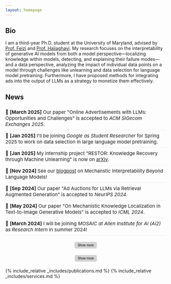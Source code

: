 ```yaml
---
layout: homepage
---
```


## Bio
I am a third-year Ph.D. student at the University of Maryland, 
advised by
<a href="https://www.cs.umd.edu/~sfeizi/">Prof. Feizi</a>
and <a href="https://www.cs.umd.edu/~hajiagha/">Prof. Hajiaghayi</a>. 
My research focuses on the interpretability of generative AI models from both a model perspective—localizing knowledge within models, detecting, and explaining their failure modes—and a data perspective, analyzing the impact of individual data points on a model through challenges like unlearning and data selection for language model pretraining.
Furthermore, I have proposed methods for integrating ads into the output of LLMs as a strategy to monetize them effectively.

 
## News
<div id="news">
    <div class="news-item"> 📜 <strong>[March 2025]</strong> Our paper "Online Advertisements with LLMs: Opportunities and Challenges" is accepted to <i>ACM SIGecom Exchanges 2025</i>.</div> 
    <div class="news-item"> 🎯 <strong>[Jan 2025]</strong> I'll be joining <i>Google as Student Researcher</i> for Spring 2025 to work on data selection in large language model pretraining.</div>
    <div class="news-item"> 📢 <strong>[Jan 2025]</strong> My internship project "RESTOR: Knowledge Recovery through Machine Unlearning" is now on <a href="https://arxiv.org/abs/2411.00204">arXiv</a>.</div>
    <div class="news-item">
    📢 <strong> [Nov 2024] </strong>
    See our <a href="https://vision-mech-intp.github.io/2024/11/19/blogpost.html">blogpost</a> on Mechanstic Interpretability Beyond Language Models!
    </div>
    <div class="news-item"> 📜 <strong>[Sep 2024]</strong> Our paper "Ad Auctions for LLMs via Retrieval Augmented Generation" is accepted to <i>NeurIPS 2024</i>.</div>
    <div class="news-item"> 📜 <strong>[May 2024]</strong> Our paper "On Mechanistic Knowledge Localization in Text-to-Image Generative Models" is accepted to <i>ICML 2024</i>.</div>
    <div class="news-item"> 🎯 <strong>[March 2024]</strong> I will be joining <i>MOSAIC at Allen Institute for AI (Ai2)</i> as <i>Research Intern</i> in summer 2024!</div>
  <div class="button-container">
    <button id="show-more-button" class="toggle-button" onclick="toggleNews()">Show more</button>
  </div>
</div>


<div class="button-container">
  <button id="show-more-button" class="toggle-button" onclick="toggleNews()">Show more</button>
</div>

</div>

<div id="more-news" style="display: none;">
  <ul>
    <li>📜 <strong>[Jan 2024]</strong> Our papers "PRIME: Prioritizing Interpretability in Failure Mode Extraction" and "Robustness of AI-Image Detectors: Fundamental Limits and Practical Attacks" are accepted to <i>ICLR 2024</i>.</li>
    <li>📜 <strong>[Dec 2023]</strong> Our paper "Regret Analysis of Repeated  Delegated Choice" is accepted to AAAI 2024.</li>
    <li>📢 <strong>[Nov 2023]</strong> We posted our draft "Online Advertisements with LLMs: Opportunities and Challenges" on arXiv.</li>
    <li>📢 <strong>[Oct. 2023]</strong> Our work "Robustness of AI-Image Detectors: Fundamental Limits and Practical Attacks" was covered by
      <a href="https://www.theregister.com/2023/10/02/watermarking_security_checks/">Register</a>, 
      <a href="https://www.wired.com/story/artificial-intelligence-watermarking-issues/">Wired</a>, and 
      <a href="https://arstechnica.com/ai/2023/10/researchers-show-how-easy-it-is-to-defeat-ai-watermarks/">Arstechnica</a>.
    </li>
    <li>🏆 <strong>[May 2023]</strong> Our team, UMD RED, ranked 3-rd in ICPC NAC 2023 and proceeded to ICPC World Finals 2023.</li>
    <li>📜 <strong>[May 2023]</strong> Our paper "Delegating to Multiple Agents" is accepted to EC 2023.</li>
    <li>📜 <strong>[Apr. 2023]</strong> Our paper "Run-off Election: Improved Provable Defense against Data Poisoning Attacks" is accepted to ICML 2023.</li>
    <li>📜 <strong>[Apr. 2023]</strong> Our paper "Text-To-Concept (and Back) via Cross-Model Alignment" is accepted to ICML 2023.</li>
    <li>🏆 <strong>[Feb. 2023]</strong> Our team, UMD RED, is qualified to compete in ICPC NAC 2023 at UCF.</li>
  </ul>
  <div class="button-container">
    <button class="toggle-button" onclick="toggleNews()">Show less</button>
  </div>
</div>

<style>
.news-item {
  padding: 8px 0;
  font-size: 15px;
  border-bottom: 1px solid #eee;
}

.news-item:last-child {
  border-bottom: none;
}
</style>

<style>
  .button-container {
    text-align: center;
    margin: 20px 0;
  }

  .toggle-button {
    background-color: #d3d3d3; /* Brighter gray */
    color: black;
    border: none;
    border-radius: 5px;
    padding: 5px 10px;
    font-size: 10px;
    cursor: pointer;
    transition: background-color 0.3s, transform 0.2s;
  }

  .toggle-button:hover {
    background-color: #c0c0c0; /* Slightly darker gray */
    transform: scale(1.05);
  }

  .toggle-button:active {
    background-color: #a9a9a9; /* Even darker gray */
    transform: scale(1);
  }
</style>

<script>
  function toggleNews() {
    var moreNews = document.getElementById("more-news");
    var newsButton = document.getElementById("show-more-button");
    
    if (moreNews.style.display === "none") {
      moreNews.style.display = "block";
      newsButton.style.display = "none";
    } else {
      moreNews.style.display = "none";
      newsButton.style.display = "inline";
    }
  }
</script>


{% include_relative _includes/publications.md %}
{% include_relative _includes/services.md %}

